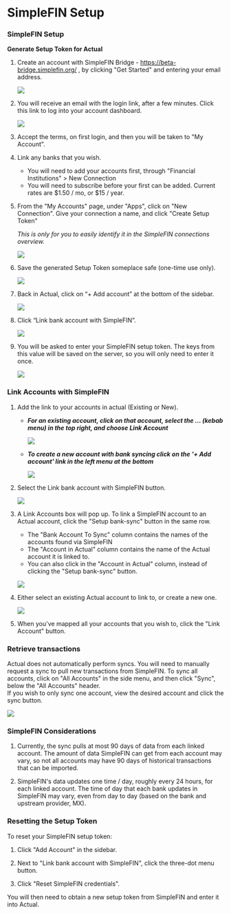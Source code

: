 # SimpleFIN Setup

### SimpleFIN Setup

**Generate Setup Token for Actual**

1. Create an account with SimpleFIN Bridge - https://beta-bridge.simplefin.org/ , by clicking "Get Started" and entering your email address.

    ![](/static/img/connecting-your-bank/connecting-your-bank-simplefin-01.png)


2. You will receive an email with the login link, after a few minutes. Click this link to log into your account dashboard.

    ![](/static/img/connecting-your-bank/connecting-your-bank-simplefin-02.png)


3. Accept the terms, on first login, and then you will be taken to "My Account". 

4. Link any banks that you wish.
   - You will need to add your accounts first, through "Financial Institutions" > New Connection
   - You will need to subscribe before your first can be added. Current rates are $1.50 / mo, or $15 / year.

5. From the "My Accounts" page, under "Apps", click on "New Connection". Give your connection a name, and click "Create Setup Token"

   _This is only for you to easily identify it in the SimpleFIN connections overview._

    ![](/static/img/connecting-your-bank/connecting-your-bank-simplefin-03.png)

6. Save the generated Setup Token someplace safe (one-time use only).

    ![](/static/img/connecting-your-bank/connecting-your-bank-simplefin-04.png)

7. Back in Actual, click on “+ Add account” at the bottom of the sidebar.

    ![](/static/img/connecting-your-bank/connecting-your-bank-02.png)

8. Click “Link bank account with SimpleFIN”.

    ![](/static/img/connecting-your-bank/connecting-your-bank-simplefin-05.png)

9. You will be asked to enter your SimpleFIN setup token. The keys from this value will be saved on the server, so you will only need to enter it once.

    ![](/static/img/connecting-your-bank/connecting-your-bank-simplefin-06.png)

### Link Accounts with SimpleFIN

1. Add the link to your accounts in actual (Existing or New).

   - **_For an existing account, click on that account, select the ... (kebab menu) in the top right, and choose Link Account_**

     ![](/static/img/connecting-your-bank/connecting-your-bank-01.png)

   - **_To create a new account with bank syncing click on the '+ Add account' link in the left menu at the bottom_**

     ![](/static/img/connecting-your-bank/connecting-your-bank-02.png)

2. Select the Link bank account with SimpleFIN button.

   ![](/static/img/connecting-your-bank/connecting-your-bank-simplefin-07.png)

3. A Link Accounts box will pop up. To link a SimpleFIN account to an Actual account, click the "Setup bank-sync" button in the same row.
   - The "Bank Account To Sync" column contains the names of the accounts found via SimpleFIN
   - The "Account in Actual" column contains the name of the Actual account it is linked to.
   - You can also click in the "Account in Actual" column, instead of clicking the "Setup bank-sync" button.

   ![](/static/img/connecting-your-bank/connecting-your-bank-simplefin-08.png)

4. Either select an existing Actual account to link to, or create a new one.

   ![](/static/img/connecting-your-bank/connecting-your-bank-simplefin-09.png)

5. When you've mapped all your accounts that you wish to, click the "Link Account" button.

### Retrieve transactions

Actual does not automatically perform syncs.
You will need to manually request a sync to pull new transactions from SimpleFIN.
To sync all accounts, click on "All Accounts" in the side menu, and then click "Sync", below the "All Accounts" header.  
If you wish to only sync one account, view the desired account and click the sync button.

  ![](/static/img/connecting-your-bank/connecting-your-bank-simplefin-10.png)

### SimpleFIN Considerations

1. Currently, the sync pulls at most 90 days of data from each linked account. The amount of data SimpleFIN can get from each account may vary, so not all accounts may have 90 days of historical transactions that can be imported.

2. SimpleFIN's data updates one time / day, roughly every 24 hours, for each linked account. The time of day that each bank updates in SimpleFIN may vary, even from day to day (based on the bank and upstream provider, MX).

### Resetting the Setup Token

To reset your SimpleFIN setup token:

1. Click "Add Account" in the sidebar.

2. Next to "Link bank account with SimpleFIN", click the three-dot menu button.

3. Click "Reset SimpleFIN credentials".

You will then need to obtain a new setup token from SimpleFIN and enter it into Actual.

